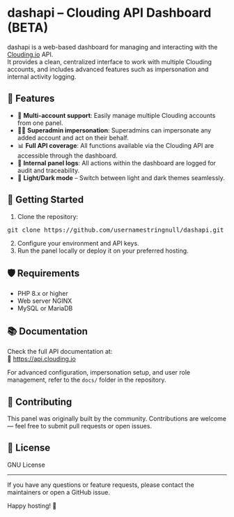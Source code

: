 # dashapi – Clouding API Dashboard (BETA)

dashapi is a web-based dashboard for managing and interacting with the [Clouding.io](https://clouding.io) API.  
It provides a clean, centralized interface to work with multiple Clouding accounts, and includes advanced features such as impersonation and internal activity logging.

## 🔧 Features

- 🔐 **Multi-account support**: Easily manage multiple Clouding accounts from one panel.
- 🧑‍💼 **Superadmin impersonation**: Superadmins can impersonate any added account and act on their behalf.
- 📊 **Full API coverage**: All functions available via the Clouding API are accessible through the dashboard.
- 📜 **Internal panel logs**: All actions within the dashboard are logged for audit and traceability.
- 🌙 **Light/Dark mode** – Switch between light and dark themes seamlessly.

## 🚀 Getting Started

1. Clone the repository: 
<pre>git clone https://github.com/usernamestringnull/dashapi.git /var/www/html && chown www-data:www-data /var/www/html -R</pre>
2. Configure your environment and API keys.
3. Run the panel locally or deploy it on your preferred hosting.

## 🛡️ Requirements

- PHP 8.x or higher
- Web server NGINX
- MySQL or MariaDB

## 📚 Documentation

Check the full API documentation at:  
🔗 https://api.clouding.io

For advanced configuration, impersonation setup, and user role management, refer to the `docs/` folder in the repository.

## 🤝 Contributing

This panel was originally built by the community. Contributions are welcome — feel free to submit pull requests or open issues.

## 📜 License

GNU License

---

If you have any questions or feature requests, please contact the maintainers or open a GitHub issue.

Happy hosting! 🚀
